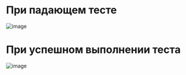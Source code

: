 # При падающем тесте
![image](https://github.com/user-attachments/assets/80cdaf36-1285-4ffa-929e-3f7a89336a8d)

# При успешном выполнении теста
![image](https://github.com/user-attachments/assets/5ac8b744-4642-4ccc-84e8-87961f4f2c89)
